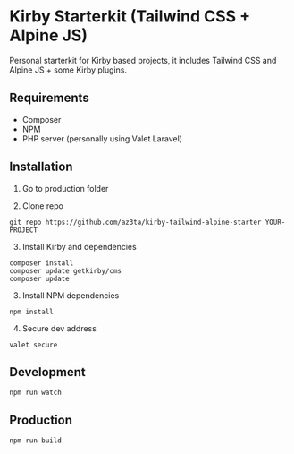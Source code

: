 # Kirby Starterkit (Tailwind CSS + Alpine JS)

Personal starterkit for Kirby based projects, it includes Tailwind CSS and Alpine JS + some Kirby plugins.

## Requirements

-   Composer
-   NPM
-   PHP server (personally using Valet Laravel)

## Installation

1. Go to production folder

2. Clone repo

```
git repo https://github.com/az3ta/kirby-tailwind-alpine-starter YOUR-PROJECT
```

3. Install Kirby and dependencies

```
composer install
composer update getkirby/cms
composer update
```

3. Install NPM dependencies

```
npm install
```

4. Secure dev address

```
valet secure
```

## Development

```
npm run watch
```

## Production

```
npm run build
```
